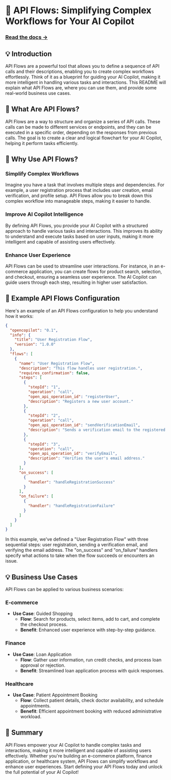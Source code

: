 # 🚀 API Flows: Simplifying Complex Workflows for Your AI Copilot

### [Read the docs ->](https://docs.opencopilot.so/flows)

## 💡 Introduction

API Flows are a powerful tool that allows you to define a sequence of API calls and their descriptions, enabling you to create complex workflows effortlessly. Think of it as a blueprint for guiding your AI Copilot, making it more intelligent in handling various tasks and interactions. This README will explain what API Flows are, where you can use them, and provide some real-world business use cases.

## 🤔 What Are API Flows?

API Flows are a way to structure and organize a series of API calls. These calls can be made to different services or endpoints, and they can be executed in a specific order, depending on the responses from previous calls. The goal is to create a clear and logical flowchart for your AI Copilot, helping it perform tasks efficiently. 

## 💪 Why Use API Flows?

### Simplify Complex Workflows

Imagine you have a task that involves multiple steps and dependencies. For example, a user registration process that includes user creation, email verification, and profile setup. API Flows allow you to break down this complex workflow into manageable steps, making it easier to handle.

### Improve AI Copilot Intelligence

By defining API Flows, you provide your AI Copilot with a structured approach to handle various tasks and interactions. This improves its ability to understand and execute tasks based on user inputs, making it more intelligent and capable of assisting users effectively. 

### Enhance User Experience

API Flows can be used to streamline user interactions. For instance, in an e-commerce application, you can create flows for product search, selection, and checkout, ensuring a seamless user experience. The AI Copilot can guide users through each step, resulting in higher user satisfaction.

## 📑 Example API Flows Configuration

Here's an example of an API Flows configuration to help you understand how it works:

```json
{
  "opencopilot": "0.1",
  "info": {
    "title": "User Registration Flow", 
    "version": "1.0.0"
  },
  "flows": [
    {
      "name": "User Registration Flow",
      "description": "This flow handles user registration.",  
      "requires_confirmation": false,
      "steps": [
        {
          "stepId": "1",
          "operation": "call",
          "open_api_operation_id": "registerUser",
          "description": "Registers a new user account."
        },
        {
          "stepId": "2",
          "operation": "call",
          "open_api_operation_id": "sendVerificationEmail",
          "description": "Sends a verification email to the registered user."
        },
        {
          "stepId": "3",
          "operation": "call",
          "open_api_operation_id": "verifyEmail",
          "description": "Verifies the user's email address."
        }
      ],
      "on_success": [
        {
          "handler": "handleRegistrationSuccess"
        }
      ],
      "on_failure": [
        {
          "handler": "handleRegistrationFailure"
        }
      ]
    }
  ]
}
```

In this example, we've defined a "User Registration Flow" with three sequential steps: user registration, sending a verification email, and verifying the email address. The "on_success" and "on_failure" handlers specify what actions to take when the flow succeeds or encounters an issue.

## 💡 Business Use Cases

API Flows can be applied to various business scenarios:

### E-commerce

- **Use Case**: Guided Shopping
  - **Flow**: Search for products, select items, add to cart, and complete the checkout process.
  - **Benefit**: Enhanced user experience with step-by-step guidance.

### Finance

- **Use Case**: Loan Application
  - **Flow**: Gather user information, run credit checks, and process loan approval or rejection.
  - **Benefit**: Streamlined loan application process with quick responses.
  
### Healthcare

- **Use Case**: Patient Appointment Booking
  - **Flow**: Collect patient details, check doctor availability, and schedule appointments.
  - **Benefit**: Efficient appointment booking with reduced administrative workload.

## 🏁 Summary

API Flows empower your AI Copilot to handle complex tasks and interactions, making it more intelligent and capable of assisting users effectively. Whether you're building an e-commerce platform, finance application, or healthcare system, API Flows can simplify workflows and enhance user experiences. Start defining your API Flows today and unlock the full potential of your AI Copilot!
